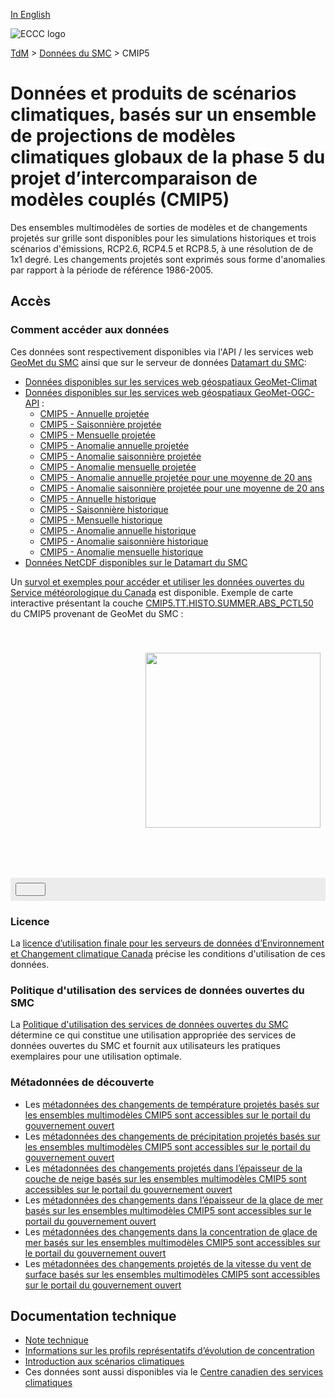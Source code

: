 [In English](readme_cmip5_en.md)

![ECCC logo](../../img_eccc-logo.png)

[TdM](../../readme_fr.md) > [Données du SMC](../readme_fr.md) > CMIP5

# Données et produits de scénarios climatiques, basés sur un ensemble de projections de modèles climatiques globaux de la phase 5 du projet d’intercomparaison de modèles couplés (CMIP5) 

Des ensembles multimodèles de sorties de modèles et de changements projetés sur grille sont disponibles pour les simulations historiques et trois scénarios d'émissions, RCP2.6, RCP4.5 et RCP8.5, à une résolution de de 1x1 degré. Les changements projetés sont exprimés sous forme d'anomalies par rapport à la période de référence 1986-2005. 

## Accès

### Comment accéder aux données

Ces données sont respectivement disponibles via l'API / les services web [GeoMet du SMC](../../msc-geomet/readme_fr.md) ainsi que sur le serveur de données [Datamart du SMC](../../msc-datamart/readme_fr.md):

* [Données disponibles sur les services web géospatiaux GeoMet-Climat](readme_cmip5-geomet_fr.md)
* [Données disponibles sur les services web géospatiaux GeoMet-OGC-API](https://api.meteo.gc.ca/) :
    * [CMIP5 - Annuelle projetée](https://api.meteo.gc.ca/collections/climate:cmip5:projected:annual:absolute)
    * [CMIP5 - Saisonnière projetée](https://api.meteo.gc.ca/collections/climate:cmip5:projected:seasonal:absolute)
    * [CMIP5 - Mensuelle projetée](https://api.meteo.gc.ca/collections/climate:cmip5:projected:monthly:absolute)
    * [CMIP5 - Anomalie annuelle projetée](https://api.meteo.gc.ca/collections/climate:cmip5:projected:annual:anomaly)
    * [CMIP5 - Anomalie saisonnière projetée](https://api.meteo.gc.ca/collections/climate:cmip5:projected:seasonal:anomaly)
    * [CMIP5 - Anomalie mensuelle projetée](https://api.meteo.gc.ca/collections/climate:cmip5:projected:monthly:anomaly)
    * [CMIP5 - Anomalie annuelle projetée pour une moyenne de 20 ans](https://api.meteo.gc.ca/collections/climate:cmip5:projected:annual:P20Y-Avg)
    * [CMIP5 - Anomalie saisonnière projetée pour une moyenne de 20 ans](https://api.meteo.gc.ca/collections/climate:cmip5:projected:seasonal:P20Y-Avg)
    * [CMIP5 - Annuelle historique](https://api.meteo.gc.ca/collections/climate:cmip5:historical:annual:absolute)
    * [CMIP5 - Saisonnière historique](https://api.meteo.gc.ca/collections/climate:cmip5:historical:seasonal:absolute)
    * [CMIP5 - Mensuelle historique](https://api.meteo.gc.ca/collections/climate:cmip5:historical:monthly:absolute)
    * [CMIP5 - Anomalie annuelle historique](https://api.meteo.gc.ca/collections/climate:cmip5:historical:annual:anomaly)
    * [CMIP5 - Anomalie saisonnière historique](https://api.meteo.gc.ca/collections/climate:cmip5:historical:seasonal:anomaly)
    * [CMIP5 - Anomalie mensuelle historique](https://api.meteo.gc.ca/collections/climate:cmip5:historical:monthly:anomaly)
* [Données NetCDF disponibles sur le Datamart du SMC](readme_cmip5-datamart_fr.md)

Un [survol et exemples pour accéder et utiliser les données ouvertes du Service météorologique du Canada](../../usage/readme_fr.md) est disponible. Exemple de carte interactive présentant la couche [CMIP5.TT.HISTO.SUMMER.ABS_PCTL50](https://geo.weather.gc.ca/geomet-climate?service=WMS&version=1.3.0&request=GetCapabilities&lang=fr&layer=CMIP5.TT.HISTO.SUMMER.ABS_PCTL50) du CMIP5 provenant de GeoMet du SMC :

<div id="map" style="height: 400px; position: relative">
  <div id="legend-popup">
  <div id="legend-popup-content">
    <img id="legend-img" src="https://geo.weather.gc.ca/geomet-climate?lang=fr&version=1.3.0&service=WMS&request=GetLegendGraphic&sld_version=1.1.0&layer=CMIP5.TT.HISTO.SUMMER.ABS_PCTL50&format=image/png&STYLE=TEMP-ABSOLUTE"/>
  </div>
</div>
</div>
<div id="controller" role="group" aria-label="Animation controls" style="background: #ececec; padding: 0.5rem;">
  <button id="exportmap" class="btn btn-primary btn-sm" type="button"><i class="fa fa-download" style="padding: 0rem 1rem"></i></button>
  <a id="image-download" download="msc-geomet_web-map_export.png"></a>
</div>

### Licence

La [licence d’utilisation finale pour les serveurs de données d’Environnement et Changement climatique Canada](../../licence/readme_fr.md) précise les conditions d'utilisation de ces données.

### Politique d'utilisation des services de données ouvertes du SMC

La [Politique d'utilisation des services de données ouvertes du SMC](../../usage-policy/readme_fr.md) détermine ce qui constitue une utilisation appropriée des services de données ouvertes du SMC et fournit aux utilisateurs les pratiques exemplaires pour une utilisation optimale.

### Métadonnées de découverte

* Les [métadonnées des changements de température projetés basés sur les ensembles multimodèles CMIP5 sont accessibles sur le portail du gouvernement ouvert](https://ouvert.canada.ca/data/fr/dataset/1e86f4f7-da88-403e-bd44-92065c0fd568)
* Les [métadonnées des changements de précipitation projetés basés sur les ensembles multimodèles CMIP5 sont accessibles sur le portail du gouvernement ouvert](https://ouvert.canada.ca/data/fr/dataset/eddd6eaf-34d7-4452-a994-3d928115a68b)
* Les [métadonnées des changements projetés dans l’épaisseur de la couche de neige basés sur les ensembles multimodèles CMIP5 sont accessibles sur le portail du gouvernement ouvert](https://ouvert.canada.ca/data/fr/dataset/0933f0dc-3625-4583-828a-86d032e4b737)
* Les [métadonnées des changements dans l’épaisseur de la glace de mer basés sur les ensembles multimodèles CMIP5 sont accessibles sur le portail du gouvernement ouvert](https://ouvert.canada.ca/data/fr/dataset/b6a68b05-58f3-4d71-89d8-25b5a5277796)
* Les [métadonnées des changements dans la concentration de glace de mer basés sur les ensembles multimodèles CMIP5 sont accessibles sur le portail du gouvernement ouvert](https://ouvert.canada.ca/data/fr/dataset/78f9e3e0-3a12-4321-99dd-eed047c31e5e)
* Les [métadonnées des changements projetés de la vitesse du vent de surface basés sur les ensembles multimodèles CMIP5 sont accessibles sur le portail du gouvernement ouvert](https://ouvert.canada.ca/data/fr/dataset/e0c71149-db7a-4700-acfd-1c8f9d778354)

## Documentation technique

* [Note technique](https://collaboration.cmc.ec.gc.ca/cmc/cmos/public_doc/msc-data/climate_cmip5/CMIP5_Technical_Documentation_fr.pdf)
* [Informations sur les profils représentatifs d’évolution de concentration](http://scenarios-climatiques.canada.ca/index.php?page=scen-rcp)
* [Introduction aux scénarios climatiques](http://scenarios-climatiques.canada.ca/index.php?page=cmip5-intro)
* Ces données sont aussi disponibles via le [Centre canadien des services climatiques](https://www.canada.ca/fr/environnement-changement-climatique/services/changements-climatiques/centre-canadien-services-climatiques/a-propos.html)

<style>
  #legend-img {
    margin: 0px;
    height:280px;
  }
  #legend-popup {
    position: absolute;
    top: 40px;
    right: 8px;
    z-index: 2;
  }
  .legend-switch{
    top: 8px;
    right: .5em;
  }
  .ol-touch .legend-switch {
    top: 80px;
  }
</style>

<link rel="stylesheet" href="https://cdn.jsdelivr.net/npm/ol@v7.3.0/ol.css" type="text/css"/>
<script src="https://cdn.polyfill.io/v2/polyfill.min.js?features=requestAnimationFrame,Element.prototype.classList,URL"></script>
<script src="https://cdn.jsdelivr.net/npm/ol@v7.3.0/dist/ol.js"></script>
<script src="https://cdnjs.cloudflare.com/ajax/libs/FileSaver.js/1.3.3/FileSaver.min.js"></script>
<script>
    function isIE() {
      return window.navigator.userAgent.match(/(MSIE|Trident)/);
    }
    var head = document.getElementsByTagName('head')[0];
    var js = document.createElement("script");
    js.type = "text/javascript";
    if (isIE())
    {
        js.src = "../../../js/cmip5_ie.js";
        document.getElementById("controller").setAttribute("hidden", true);
    }
    else
    {
        js.src = "../../../js/cmip5.js";
    }
    head.appendChild(js);
</script>
